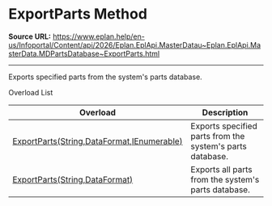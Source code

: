 # ExportParts Method

**Source URL:** https://www.eplan.help/en-us/Infoportal/Content/api/2026/Eplan.EplApi.MasterDatau~Eplan.EplApi.MasterData.MDPartsDatabase~ExportParts.html

---

Exports specified parts from the system's parts database.

Overload List

| Overload | Description |
| --- | --- |
| [ExportParts(String,DataFormat,IEnumerable<MDPart>)](Eplan.EplApi.MasterDatau~Eplan.EplApi.MasterData.MDPartsDatabase~ExportParts(String,DataFormat,IEnumerable{MDPart}).html) | Exports specified parts from the system's parts database. |
| [ExportParts(String,DataFormat)](Eplan.EplApi.MasterDatau~Eplan.EplApi.MasterData.MDPartsDatabase~ExportParts(String,DataFormat).html) | Exports all parts from the system's parts database. |

